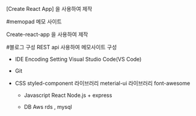[Create React App] 을 사용하여 제작

#memopad
메모 사이트 

Create-react-app 을 사용하여 제작

#블로그 구성
REST api 사용하여 메모사이트 구성

- IDE Encoding Setting
  Visual Studio Code(VS Code)

- Git

- CSS
  styled-component 라이브러리
  meterial-ui 라이브러리
  font-awesome 
  
  - Javascript
  React
  Node.js + express
  
  - DB
  Aws rds , mysql
